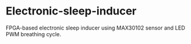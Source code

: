 # Electronic-sleep-inducer
FPGA-based electronic sleep inducer using MAX30102 sensor and LED PWM breathing cycle.
